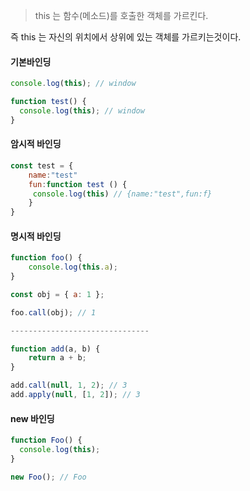 > this 는 함수(메소드)를 호출한 객체를 가르킨다.

즉 this 는 자신의 위치에서 상위에 있는 객체를 가르키는것이다.

#### 기본바인딩

```js
console.log(this); // window
```

```js
function test() {
  console.log(this); // window
}
```

#### 암시적 바인딩

```js
const test = {
	name:"test"
    fun:function test () {
     console.log(this) // {name:"test",fun:f}
    }
}
```

#### 명시적 바인딩

```js
function foo() {
    console.log(this.a);
}

const obj = { a: 1 };

foo.call(obj); // 1

-------------------------------

function add(a, b) {
    return a + b;
}

add.call(null, 1, 2); // 3
add.apply(null, [1, 2]); // 3
```

#### new 바인딩

```js
function Foo() {
  console.log(this);
}

new Foo(); // Foo
```
